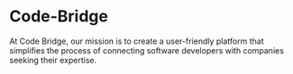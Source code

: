 # Code-Bridge
At Code Bridge, our mission is to create a user-friendly platform that simplifies the process of connecting software developers with companies seeking their expertise. 
